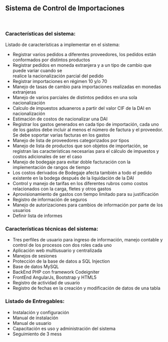 <h2>Sistema de Control de Importaciones</h2>
<br>
<h3>Características del sistema:</h3>
Listado de características a implementar en el sistema:
<ul>
<li>Registrar varios pedidos a diferentes proveedores, los pedidos están conformados por
distintos productos </li>
<li>Registrar pedidos en moneda extranjera y a un tipo de cambio que puede variar cuando se</li>
realice la nacionalización parcial del pedido
<li>Registrar importaciones en régimen 10 y/o 70</li>
<li>Manejo de tasas de cambio para importaciones realizadas en monedas extranjeras</li>
<li>Manejo de varios parciales de distintos pedidos en una sola nacionalización</li>
<li>Calculo de impuestos aduaneros a partir del valor CIF de la DAI en nacionalización</li>
<li>Estimación de costos de nacionalizar una DAI</li>
<li>Registrar los gastos generados en cada tipo de importación, cada uno de los gastos debe
incluir al menos el número de factura y el proveedor. Se debe soportar varias facturas en
los gastos</li>
<li>Manejo de lista de proveedores categorizados por tipos</li>
<li> Manejo de lista de productos que son objetos de importación, se registran las
características necesarias para el cálculo de impuestos y costos adicionales de ser el caso</li>
<li>Manejo de bodegaje para evitar doble facturación con la implementación de rangos de tiempo</li>
<li>Los costos derivados de Bodegaje afecta también a todo el pedido existente en la bodega después de la liquidación de la DAI </li>
<li>Control y manejo de tarifas en los diferentes rubros como costos relacionados con la carga,
fletes y otros gastos</li>
<li>Aprovisionamiento de gastos con tiempo limitado para su justificación</li>
<li>Registro de información de seguros</li>
<li>Manejo de autorizaciones para cambios de información por parte de los usuarios</li>
<li>Definir lista de informes</li>
</ul>
<h3>Características técnicas del sistema:</h3>
<ul>
<li>  Tres perfiles de usuario para ingreso de información, manejo contable y control de los
procesos con dos roles cada uno</li>
<li>Aplicación web multiusuario y centralizada</li>
<li>Manejos de sesiones</li>
<li>Protección de la base de datos a SQL Injection</li>
<li>Base de datos MySQL</li>
<li>BackEnd PHP con framework Codeigniter</li>
<li>FrontEnd AngularJs, Bootstrap y HTML5</li>
<li>Registro de actividad de usuario</li>
<li>Registro de fechas en la creación y modificación de datos de una tabla</li>
</ul>
<h3>Listado de Entregables:</h3>
<ul>
<li>Instalación y configuración</li>
<li>Manual de instalación</li>
<li>Manual de usuario</li>
<li>Capacitación es uso y administración del sistema</li>
<li>Seguimiento de 3 mess</li>
</ul>
